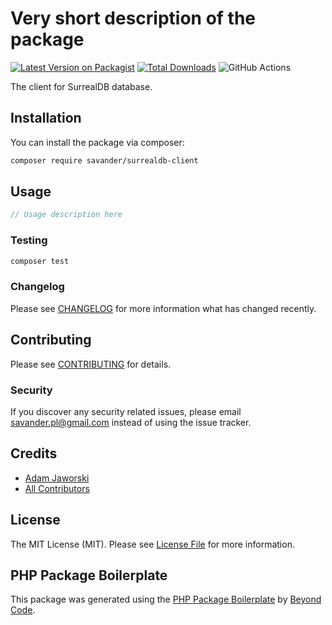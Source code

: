 # Very short description of the package

[![Latest Version on Packagist](https://img.shields.io/packagist/v/savander/surrealdb-client.svg?style=flat-square)](https://packagist.org/packages/savander/surrealdb-client)
[![Total Downloads](https://img.shields.io/packagist/dt/savander/surrealdb-client.svg?style=flat-square)](https://packagist.org/packages/savander/surrealdb-client)
![GitHub Actions](https://github.com/savander/surrealdb-client/actions/workflows/main.yml/badge.svg)

The client for SurrealDB database.

## Installation

You can install the package via composer:

```bash
composer require savander/surrealdb-client
```

## Usage

```php
// Usage description here
```

### Testing

```bash
composer test
```

### Changelog

Please see [CHANGELOG](CHANGELOG.md) for more information what has changed recently.

## Contributing

Please see [CONTRIBUTING](CONTRIBUTING.md) for details.

### Security

If you discover any security related issues, please email savander.pl@gmail.com instead of using the issue tracker.

## Credits

-   [Adam Jaworski](https://github.com/savander)
-   [All Contributors](../../contributors)

## License

The MIT License (MIT). Please see [License File](LICENSE.md) for more information.

## PHP Package Boilerplate

This package was generated using the [PHP Package Boilerplate](https://laravelpackageboilerplate.com) by [Beyond Code](http://beyondco.de/).
